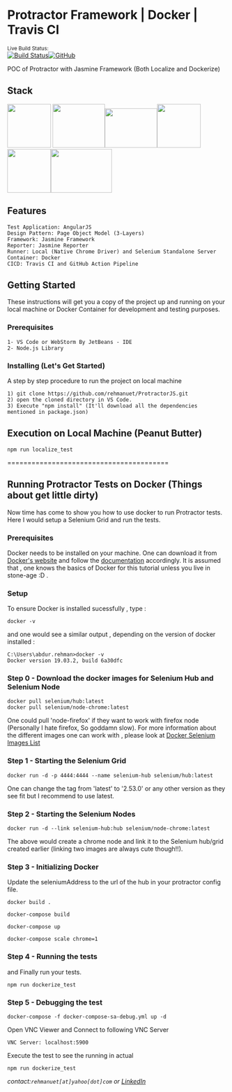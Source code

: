 # Protractor Framework | Docker | Travis CI
<sup>Live Build Status:</sup><br/>
[![Build Status](https://travis-ci.org/rehmanuet/Protractor-Dockerized.svg?branch=master)](https://travis-ci.org/rehmanuet/Protractor-Dockerized)[![GitHub](https://github.com/rehmanuet/Protractor-Dockerized/workflows/CI/badge.svg)](https://github.com/rehmanuet/Protractor-Dockerized/actions)

POC of Protractor with Jasmine Framework (Both Localize and Dockerize)

## Stack

<img src="https://angular.io/generated/images/marketing/concept-icons/protractor.png?raw=true?raw=true" width="100" height="100" />     <img src="https://static.javatpoint.com/images/javascript/javascript_logo.png?raw=true?raw=true" width="120" height="100" /><img src="https://i.pinimg.com/originals/48/4d/9a/484d9a03c676a55671a9d257a48c4378.png?raw=true?raw=true" width="120" height="90" /><img src="https://www.docker.com/sites/default/files/d8/2019-07/vertical-logo-monochromatic.png?raw=true" width="100" height="100" /><img src="https://travis-ci.org/images/logos/TravisCI-Mascot-1.png?raw=true" width="100" height="100" /><img src="https://i.morioh.com/2019/12/19/b2d58b5bee3c.jpg?raw=true" width="140" height="100" />

## Features

```
Test Application: AngularJS 
Design Pattern: Page Object Model (3-Layers)
Framework: Jasmine Framework
Reporter: Jasmine Reporter
Runner: Local (Native Chrome Driver) and Selenium Standalone Server
Container: Docker
CICD: Travis CI and GitHub Action Pipeline
```


## Getting Started

These instructions will get you a copy of the project up and running on your local machine or Docker Container for development and testing purposes.

### Prerequisites


```
1- VS Code or WebStorm By JetBeans - IDE
2- Node.js Library
```

### Installing (Let's Get Started)

A step by step procedure to run the project on local machine

```
1) git clone https://github.com/rehmanuet/ProtractorJS.git
2) open the cloned directory in VS Code.
3) Execute "npm install" (It'll download all the dependencies mentioned in package.json)
```

## Execution on Local Machine (Peanut Butter)

```
npm run localize_test
```

========================================

## Running Protractor Tests on Docker (Things about get little dirty)


Now time has come to show you how to use docker to run Protractor tests. Here I would setup a Selenium Grid and run the tests.

### Prerequisites

Docker needs to be installed on your machine. One can download it from [Docker's website](https://www.docker.com) and follow the [documentation](https://docs.docker.com/) accordingly.
It is assumed that , one knows the basics of Docker for this tutorial unless you live in stone-age :D .

### Setup
To ensure Docker is installed sucessfully , type :
``` shell
docker -v
```
and one would see a similar output , depending on the version of docker installed :
``` shell
C:\Users\abdur.rehman>docker -v
Docker version 19.03.2, build 6a30dfc
``` 

### Step 0 - Download the docker images for Selenium Hub and Selenium Node

``` shell
docker pull selenium/hub:latest
docker pull selenium/node-chrome:latest
```
One could pull 'node-firefox' if they want to work with firefox node (Personally I hate firefox, So goddamn slow). 
For more information about the different images one can work with , please look at [Docker Selenium Images List](https://github.com/SeleniumHQ/docker-selenium/blob/master/README.md)


### Step 1 - Starting the Selenium Grid
``` shell
docker run -d -p 4444:4444 --name selenium-hub selenium/hub:latest
```

One can change the tag from 'latest' to '2.53.0' or any other version as they see fit but I recommend to use latest.

### Step 2 - Starting the Selenium Nodes
``` shell
docker run -d --link selenium-hub:hub selenium/node-chrome:latest
```

The above would create a chrome node and link it to the Selenium hub/grid created earlier (linking two images are always cute though!!).

### Step 3 - Initializing Docker

Update the seleniumAddress to the url of the hub in your protractor config file.


``` shell
docker build .
```
``` shell
docker-compose build
```
``` shell
docker-compose up
```
``` shell
docker-compose scale chrome=1
```

### Step 4 - Running the tests
and Finally run your tests. 

``` shell
npm run dockerize_test
```

### Step 5 - Debugging the test


``` shell
docker-compose -f docker-compose-sa-debug.yml up -d
```

Open VNC Viewer and Connect to following VNC Server

``` shell
VNC Server: localhost:5900
```

Execute the test to see the running in actual
 ``` shell
 npm run dockerize_test
 ```


_contact:`rehmanuet[at]yahoo[dot]com`_ *or* _[LinkedIn](https://www.linkedin.com/in/rehmanuet/)_

